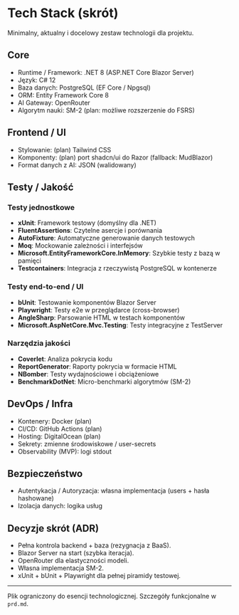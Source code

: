 # Tech Stack (skrót)

Minimalny, aktualny i docelowy zestaw technologii dla projektu.

## Core
- Runtime / Framework: .NET 8 (ASP.NET Core Blazor Server)
- Język: C# 12
- Baza danych: PostgreSQL (EF Core / Npgsql)
- ORM: Entity Framework Core 8
- AI Gateway: OpenRouter
- Algorytm nauki: SM-2 (plan: możliwe rozszerzenie do FSRS)

## Frontend / UI
- Stylowanie: (plan) Tailwind CSS
- Komponenty: (plan) port shadcn/ui do Razor (fallback: MudBlazor)
- Format danych z AI: JSON (walidowany)

## Testy / Jakość

### Testy jednostkowe
- **xUnit**: Framework testowy (domyślny dla .NET)
- **FluentAssertions**: Czytelne asercje i porównania
- **AutoFixture**: Automatyczne generowanie danych testowych
- **Moq**: Mockowanie zależności i interfejsów
- **Microsoft.EntityFrameworkCore.InMemory**: Szybkie testy z bazą w pamięci
- **Testcontainers**: Integracja z rzeczywistą PostgreSQL w kontenerze

### Testy end-to-end / UI
- **bUnit**: Testowanie komponentów Blazor Server
- **Playwright**: Testy e2e w przeglądarce (cross-browser)
- **AngleSharp**: Parsowanie HTML w testach komponentów
- **Microsoft.AspNetCore.Mvc.Testing**: Testy integracyjne z TestServer

### Narzędzia jakości
- **Coverlet**: Analiza pokrycia kodu
- **ReportGenerator**: Raporty pokrycia w formacie HTML
- **NBomber**: Testy wydajnościowe i obciążeniowe
- **BenchmarkDotNet**: Micro-benchmarki algorytmów (SM-2)

## DevOps / Infra
- Kontenery: Docker (plan)
- CI/CD: GitHub Actions (plan)
- Hosting: DigitalOcean (plan)
- Sekrety: zmienne środowiskowe / user-secrets
- Observability (MVP): logi stdout

## Bezpieczeństwo
- Autentykacja / Autoryzacja: własna implementacja (users + hasła hashowane)
- Izolacja danych: logika usług

## Decyzje skrót (ADR)
- Pełna kontrola backend + baza (rezygnacja z BaaS).
- Blazor Server na start (szybka iteracja).
- OpenRouter dla elastyczności modeli.
- Własna implementacja SM-2.
- xUnit + bUnit + Playwright dla pełnej piramidy testowej.

---
Plik ograniczony do esencji technologicznej. Szczegóły funkcjonalne w `prd.md`.
